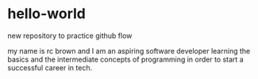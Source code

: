 # hello-world
new repository to practice github flow


my name is rc brown and I am an aspiring software developer learning the basics and the intermediate concepts of programming in order to start a successful career in tech. 
